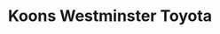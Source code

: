 ---
title: "Koons Westminster Toyota"
url: /westminster/koons-westminster-toyota/
shop: Autohaus
---